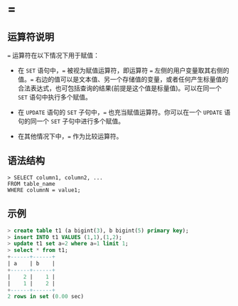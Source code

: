 # **=**

## **运算符说明**

`=` 运算符在以下情况下用于赋值：

- 在 `SET` 语句中，`=` 被视为赋值运算符，即运算符 `=` 左侧的用户变量取其右侧的值。`=` 右边的值可以是文本值、另一个存储值的变量，或者任何产生标量值的合法表达式，也可包括查询的结果(前提是这个值是标量值)。可以在同一个 `SET` 语句中执行多个赋值。

- 在 `UPDATE` 语句的 `SET` 子句中，`=` 也充当赋值运算符。你可以在一个 `UPDATE` 语句的同一个 `SET` 子句中进行多个赋值。

- 在其他情况下中，`=` 作为比较运算符。

## **语法结构**

```
> SELECT column1, column2, ...
FROM table_name
WHERE columnN = value1;
```

## **示例**

```sql
> create table t1 (a bigint(3), b bigint(5) primary key);
> insert INTO t1 VALUES (1,1),(1,2);
> update t1 set a=2 where a=1 limit 1;
> select * from t1;
+------+------+
| a    | b    |
+------+------+
|    2 |    1 |
|    1 |    2 |
+------+------+
2 rows in set (0.00 sec)
```
